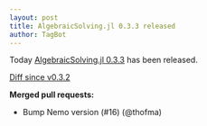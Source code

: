 ```yaml
---
layout: post
title: AlgebraicSolving.jl 0.3.3 released
author: TagBot
---
```


Today [AlgebraicSolving.jl 0.3.3](https://github.com/algebraic-solving/AlgebraicSolving.jl/releases/tag/v0.3.3) has
been released.

[Diff since v0.3.2](https://github.com/algebraic-solving/AlgebraicSolving.jl/compare/v0.3.2...v0.3.3)



**Merged pull requests:**
- Bump Nemo version (#16) (@thofma)
